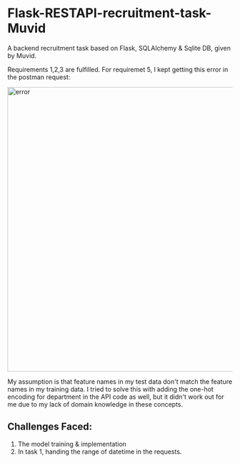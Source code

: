 # Flask-RESTAPI-recruitment-task-Muvid
A backend recruitment task based on Flask, SQLAlchemy &amp; Sqlite DB, given by Muvid.

Requirements 1,2,3 are fulfilled. 
For requiremet 5, I kept getting this error in the postman request:


<img width="638" alt="error" src="https://user-images.githubusercontent.com/11318378/236849093-408d2890-c94f-4f64-b0bd-8deaeba17614.png">

My assumption is that feature names in my test data don't match the feature names in my training data. I tried to solve this with adding the one-hot encoding for
department in the API code as well, but it didn't work out for me due to my lack of domain knowledge in these concepts.

## Challenges Faced:
1. The model training & implementation
2. In task 1, handing the range of datetime in the requests. 
